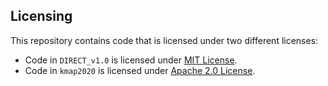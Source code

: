 ## Licensing

This repository contains code that is licensed under two different licenses:

- Code in `DIRECT_v1.0` is licensed under [MIT License](DIRECT_v1.0/LICENSE).
- Code in `kmap2020` is licensed under [Apache 2.0 License](kmap2020/LICENSE).
